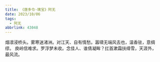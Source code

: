 ```yaml
---
title: 《唐多令·瑰宝》阿无
date: 2023/10/06
tags:
  - 阿无
abbrlink: 43048
---
```

烟凛浸桥头。雾寒迷渚洲。对江天、自有情愁。嚣啸无端风去也，温香驻，意绸缪。
庾岭信难求。罗浮梦未收。念佳人、谁倩凝眸？扛首漱霜扶绛雪，天涯外，最风流。
